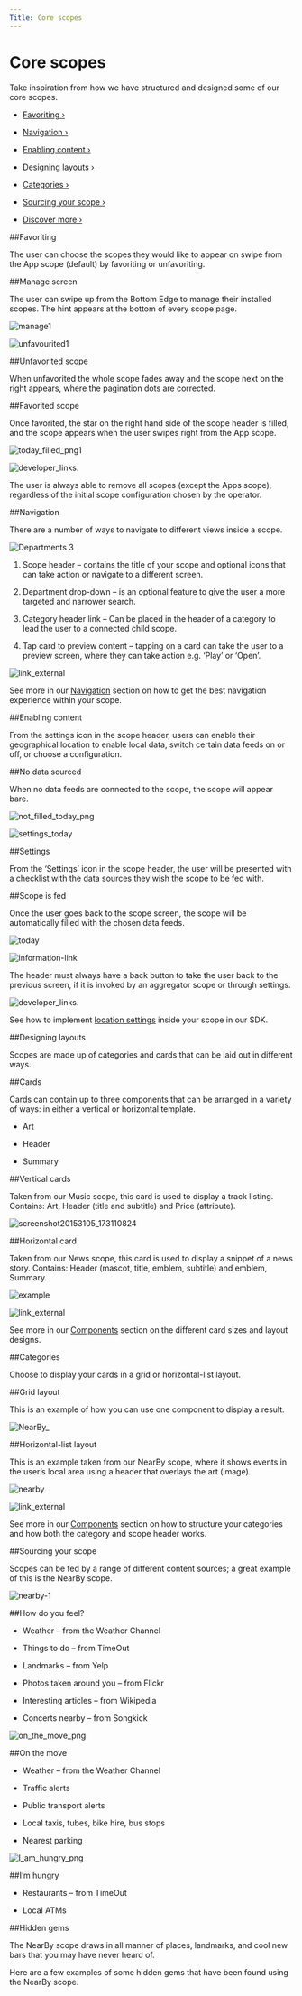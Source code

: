 ```yaml
---
Title: Core scopes
---
```


# Core scopes

Take inspiration from how we have structured and designed some of our core scopes.


-  [Favoriting ›](#favoriting)

-  [Navigation ›](#navigation)

-  [Enabling content ›](#enabling-content)

-  [Designing layouts ›](#designing-layouts)

-  [Categories ›](#categories)

-  [Sourcing your scope ›](#sourcing-your-scope)

-  [Discover more ›](#discover-more)


##Favoriting


The user can choose the scopes they would like to appear on swipe from the App scope (default) by favoriting or unfavoriting.


##Manage screen


The user can swipe up from the Bottom Edge to manage their installed scopes. The hint appears at the bottom of every scope page.


![manage1](https://assets.ubuntu.com/v1/66a39d05-manage11-567x1024.png)


![unfavourited1](https://assets.ubuntu.com/v1/04575fa3-unfavourited11-567x1024.png)


##Unfavorited scope


When unfavorited the whole scope fades away and the scope next on the right appears, where the pagination dots are corrected.


##Favorited scope


Once favorited, the star on the right hand side of the scope header is filled, and the scope appears when the user swipes right from the App scope.


![today_filled_png1](https://assets.ubuntu.com/v1/073f30a6-today_filled_png12-567x1024.png)


![developer_links.](https://assets.ubuntu.com/v1/0d9d7281-developer_links..png)


The user is always able to remove all scopes (except the Apps scope), regardless of the initial scope configuration chosen by the operator.


##Navigation


There are a number of ways to navigate to different views inside a scope.


![Departments 3](https://assets.ubuntu.com/v1/2a544668-Departments-3.png)


1. Scope header – contains the title of your scope and optional icons that can take action or navigate to a different screen.

2. Department drop-down – is an optional feature to give the user a more targeted and narrower search.

3. Category header link – Can be placed in the header of a category to lead the user to a connected child scope.

4. Tap card to preview content – tapping on a card can take the user to a preview screen, where they can take action e.g. ‘Play’ or ‘Open’.


![link_external](https://assets.ubuntu.com/v1/9e8b37dd-link_external.png)


See more in our  [Navigation](navigation) section on how to get the best navigation experience within your scope.


##Enabling content


From the settings icon in the scope header, users can enable their geographical location to enable local data, switch certain data feeds on or off, or choose a configuration.


##No data sourced


When no data feeds are connected to the scope, the scope will appear bare.


![not_filled_today_png](https://assets.ubuntu.com/v1/20f428e2-not_filled_today_png1-567x1024.png)


![settings_today](https://assets.ubuntu.com/v1/b05bfaf5-settings_today1-567x1024.png)


##Settings


From the ‘Settings’ icon in the scope header, the user will be presented with a checklist with the data sources they wish the scope to be fed with.


##Scope is fed


Once the user goes back to the scope screen, the scope will be automatically filled with the chosen data feeds.


![today](https://assets.ubuntu.com/v1/79520fde-today1-567x1024.png)


![information-link](https://assets.ubuntu.com/v1/7024ba0f-information-link.png)


The header must always have a back button to take the user back to the previous screen, if it is invoked by an aggregator scope or through settings.


![developer_links.](https://assets.ubuntu.com/v1/0d9d7281-developer_links..png)


See how to implement  [location settings](../api-cpp-current/unity.scopes.Location.md) inside your scope in our SDK.


##Designing layouts


Scopes are made up of categories and cards that can be laid out in different ways.


##Cards


Cards can contain up to three components that can be arranged in a variety of ways: in either a vertical or horizontal template.


- Art

- Header

- Summary


##Vertical cards


Taken from our Music scope, this card is used to display a track listing. Contains: Art, Header (title and subtitle) and Price (attribute).


![screenshot20153105_173110824](https://assets.ubuntu.com/v1/61961ab1-screenshot20153105_173110824.png)


##Horizontal card


Taken from our News scope, this card is used to display a snippet of a news story. Contains: Header (mascot, title, emblem, subtitle) and emblem, Summary.


![example](https://assets.ubuntu.com/v1/fb4cd451-example.png)


![link_external](https://assets.ubuntu.com/v1/9e8b37dd-link_external.png)


See more in our  [Components](components) section on the different card sizes and layout designs.


##Categories


Choose to display your cards in a grid or horizontal-list layout.


##Grid layout


This is an example of how you can use one component to display a result.


![NearBy_](https://assets.ubuntu.com/v1/26114ef0-NearBy_.png)


##Horizontal-list layout


This is an example taken from our NearBy scope, where it shows events in the user’s local area using a header that overlays the art (image).


![nearby](https://assets.ubuntu.com/v1/96bd8412-nearby1.png)


![link_external](https://assets.ubuntu.com/v1/9e8b37dd-link_external.png)


See more in our  [Components](components) section on how to structure your categories and how both the category and scope header works.


##Sourcing your scope


Scopes can be fed by a range of different content sources; a great example of this is the NearBy scope.


![nearby-1](https://assets.ubuntu.com/v1/74adabc8-nearby-1-567x1024.png)


##How do you feel?


- Weather – from the Weather Channel

- Things to do – from TimeOut

- Landmarks – from Yelp

- Photos taken around you – from Flickr

- Interesting articles – from Wikipedia

- Concerts nearby – from Songkick


![on_the_move_png](https://assets.ubuntu.com/v1/28d548ce-on_the_move_png1-567x1024.png)

##On the move

- Weather – from the Weather Channel

- Traffic alerts

- Public transport alerts

- Local taxis, tubes, bike hire, bus stops

- Nearest parking


![I_am_hungry_png](https://assets.ubuntu.com/v1/a2ab01cc-I_am_hungry_png1-567x1024.png)

##I’m hungry

- Restaurants – from TimeOut

- Local ATMs


##Hidden gems


The NearBy scope draws in all manner of places, landmarks, and cool new bars that you may have never heard of.


Here are a few examples of some hidden gems that have been found using the NearBy scope.



